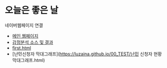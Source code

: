 # 오늘은 좋은 날

네이버웹페이지 연결

* [메인 웹페이지](https://luzaina.github.io/00_TEST/)
* [감정분석 소스 및 결과](https://luzaina.github.io/00_TEST/난민유튜브댓글분석-샘플1.html)
* [first.html](https://luzaina.github.io/00_TEST/first.html)
* [난민신청자 막대그래프](https://luzaina.github.io/00_TEST/난민 신청자 현황 막대그래프.html)
